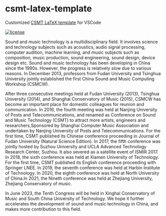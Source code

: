 # csmt-latex-template
Customized [CSMT LaTeX template](https://csmcw-csmt.cn/file.html) for VSCode

[![license](https://img.shields.io/github/license/george-chou/LaTeX-Paper-Template.svg)](https://github.com/george-chou/LaTeX-Paper-Template/blob/master/LICENSE)

Sound and music technology is a multidisciplinary field. It involves science and technology subjects such as acoustics, audio signal processing, computer audition, machine learning, and music subjects such as composition, music production, sound engineering, sound design, device design etc. Sound and music technology has been developing in China since the 1990s. However, the progress is relatively slow due to various reasons. In December 2013, professors from Fudan University and Tsinghua University jointly established the first China Sound and Music Computing Workshop (CSMCW).

After three consecutive meetings held at Fudan University (2013), Tsinghua University (2014), and Shanghai Conservatory of Music (2015), CSMCW has become an important place for domestic colleagues for reunion and communication. In 2016, the fourth meeting was held at Nanjing University of Posts and Telecommunications, and renamed as Conference on Sound and Music Technology (CSMT) to attract more artists, engineers and researchers,Sponsored by Shanghai Computer Music Association and undertaken by Nanjing University of Posts and Telecommunications. For the first time, CSMT published its Chinese conference proceeding in Journal of Fudan University (Natural Science Edition). In 2017, the fifth conference was jointly hosted by Suzhou University and UCLA Advanced Technology Research Center, Suzhou. It also severed as a satellite event of ISMIR 2017. In 2018, the sixth conference was held at Xiamen University of Technology. For the first time, CSMT published its English conference proceeding with Springer LNEE. In 2019, the seventh conference was held at Harbin Institute of Technology. In 2020, the eighth conference was held at North University of China.In 2021, the Nineth conference was held at Zhejiang University, Zhejiang Conservatory of music. 

In June 2023, the Tenth Congress will be held in Xinghai Conservatory of Music and South China University of Technology. We hope it further accelerates the development of sound and music technology in China, and makes more contribution to this field.